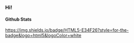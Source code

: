 ### Hi!

#### Github Stats

https://img.shields.io/badge/HTML5-E34F26?style=for-the-badge&logo=html5&logoColor=white

